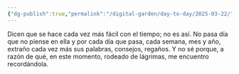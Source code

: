 ```yaml
---
{"dg-publish":true,"permalink":"/digital-garden/day-to-day/2025-03-22/"}
---
```


Dicen que se hace cada vez más fácil con el tiempo; no es así. No pasa día que no piense en ella y por cada día que pasa, cada semana, mes y año, extraño cada vez más sus palabras, consejos, regaños. Y no sé porque, a razón de qué, en este momento, rodeado de lágrimas, me encuentro recordándola.  